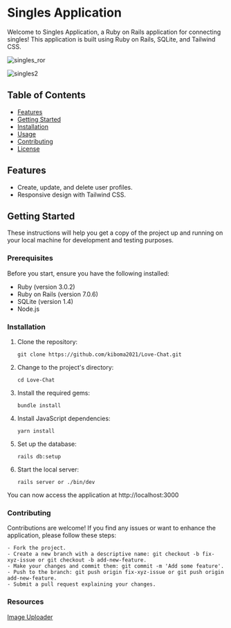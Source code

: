 # Singles Application

Welcome to Singles Application, a Ruby on Rails application for connecting singles! This application is built using Ruby on Rails, SQLite, and Tailwind CSS.

![singles_ror](https://github.com/kiboma2021/Love-Chat/assets/93031593/abed24b0-3c3f-4655-a311-34a4dcd5af62)

![singles2](https://github.com/kiboma2021/Love-Chat/assets/93031593/ac62c21f-f7d8-41d4-a875-89b534bb1ce2)


## Table of Contents

- [Features](#features)
- [Getting Started](#getting-started)
- [Installation](#installation)
- [Usage](#usage)
- [Contributing](#contributing)
- [License](#license)

## Features

- Create, update, and delete user profiles.
- Responsive design with Tailwind CSS.

## Getting Started

These instructions will help you get a copy of the project up and running on your local machine for development and testing purposes.

### Prerequisites

Before you start, ensure you have the following installed:

- Ruby (version 3.0.2)
- Ruby on Rails (version 7.0.6)
- SQLite (version 1.4)
- Node.js

### Installation

1. Clone the repository:
    ```
    git clone https://github.com/kiboma2021/Love-Chat.git

2. Change to the project\'s directory:
    ```
    cd Love-Chat

3. Install the required gems:
    ```
    bundle install

4. Install JavaScript dependencies:
    ```
    yarn install

5. Set up the database:
    ```
    rails db:setup

7. Start the local server:
    ```
    rails server or ./bin/dev

You can now access the application at http://localhost:3000


###  Contributing
Contributions are welcome! If you find any issues or want to enhance the application, please follow these steps:

    - Fork the project.
    - Create a new branch with a descriptive name: git checkout -b fix-xyz-issue or git checkout -b add-new-feature.
    - Make your changes and commit them: git commit -m 'Add some feature'.
    - Push to the branch: git push origin fix-xyz-issue or git push origin add-new-feature.
    - Submit a pull request explaining your changes.

### Resources
[Image Uploader](https://medium.com/@ehayne00/image-uploaders-in-a-ruby-on-rails-project-using-active-storage-1abdfe538426)
